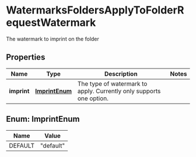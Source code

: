 

# WatermarksFoldersApplyToFolderRequestWatermark

The watermark to imprint on the folder

## Properties

| Name | Type | Description | Notes |
|------------ | ------------- | ------------- | -------------|
|**imprint** | [**ImprintEnum**](#ImprintEnum) | The type of watermark to apply.  Currently only supports one option. |  |



## Enum: ImprintEnum

| Name | Value |
|---- | -----|
| DEFAULT | &quot;default&quot; |



